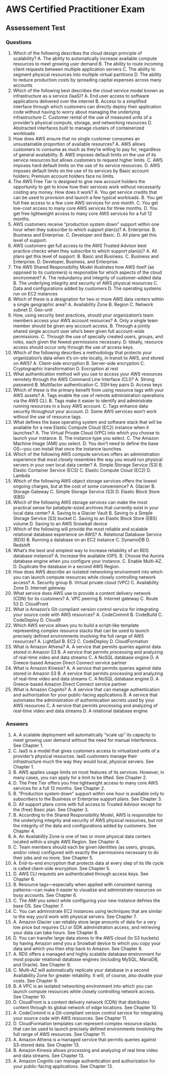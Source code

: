 # AWS Certified Practitioner Exam

## Assessement Test

### Questions

1. Which of the following describes the cloud design principle of scalability?
   A. The ability to automatically increase available compute resources to meet growing user
   demand
   B. The ability to route incoming client requests between multiple application servers
   C. The ability to segment physical resources into multiple virtual partitions
   D. The ability to reduce production costs by spreading capital expenses across many
   accounts
2. Which of the following best describes the cloud service model known as infrastructure as a
   service (IaaS)?
   A. End user access to software applications delivered over the internet
   B. Access to a simplified interface through which customers can directly deploy
   their application code without having to worry about managing the underlying
   infrastructure
   C. Customer rental of the use of measured units of a provider’s physical compute, storage,
   and networking resources
   D. Abstracted interfaces built to manage clusters of containerized workloads
3. How does AWS ensure that no single customer consumes an unsustainable proportion of
   available resources?
   A. AWS allows customers to consume as much as they’re willing to pay for, regardless of
   general availability.
   B. AWS imposes default limits on the use of its service resources but allows customers to
   request higher limits.
   C. AWS imposes hard default limits on the use of its service resources.
   D. AWS imposes default limits on the use of its services by Basic account holders;
   Premium account holders face no limits.
4. The AWS Free Tier is designed to give new account holders the opportunity to get to know
   how their services work without necessarily costing any money. How does it work?
   A. You get service credits that can be used to provision and launch a few typical
   workloads.
   B. You get full free access to a few core AWS services for one month.
   C. You get low-cost access to many core AWS services for three months.
   D. You get free lightweight access to many core AWS services for a full 12 months.
5. AWS customers receive “production system down” support within one hour when they
   subscribe to which support plan(s)?
   A. Enterprise.
   B. Business and Enterprise.
   C. Developer and Basic.
   D. All plans get this level of support.
6. AWS customers get full access to the AWS Trusted Advisor best practice checks when they
   subscribe to which support plan(s)?
   A. All plans get this level of support.
   B. Basic and Business.
   C. Business and Enterprise.
   D. Developer, Business, and Enterprise.
7. The AWS Shared Responsibility Model illustrates how AWS itself (as opposed to its
   customers) is responsible for which aspects of the cloud environment?
   A. The redundancy and integrity of customer-added data
   B. The underlying integrity and security of AWS physical resources
   C. Data and configurations added by customers
   D. The operating systems run on EC2 instances
8. Which of these is a designation for two or more AWS data centers within a single
   geographic area?
   A. Availability Zone
   B. Region
   C. Network subnet
   D. Geo-unit
9. How, using security best practices, should your organization’s team members access your
   AWS account resources?
   A. Only a single team member should be given any account access.
   B. Through a jointly shared single account user who’s been given full account-wide
   permissions.
   C. Through the use of specially created users, groups, and roles, each given the fewest
   permissions necessary.
   D. Ideally, resource access should occur only through the use of access keys.
10. Which of the following describes a methodology that protects your organization’s data
    when it’s on-site locally, in transit to AWS, and stored on AWS?
    A. Client-side encryption
    B. Server-side encryption
    C. Cryptographic transformation
    D. Encryption at rest
11. What authentication method will you use to access your AWS resources remotely through
    the AWS Command Line Interface (CLI)?
    A. Strong password
    B. Multifactor authentication
    C. SSH key pairs
    D. Access keys
12. Which of these is the primary benefit from using resource tags with your AWS assets?
    A. Tags enable the use of remote administration operations via the AWS CLI.
    B. Tags make it easier to identify and administrate running resources in a busy AWS
    account.
    C. Tags enhance data security throughout your account.
    D. Some AWS services won’t work without the use of resource tags.
13. What defines the base operating system and software stack that will be available for a new
    Elastic Compute Cloud (EC2) instance when it launches?
    A. The Virtual Private Cloud (VPC) into which you choose to launch your instance.
    B. The instance type you select.
    C. The Amazon Machine Image (AMI) you select.
    D. You don’t need to define the base OS—you can install that once the instance launches.
14. Which of the following AWS compute services offers an administration experience that
    most closely resembles the way you would run physical servers in your own local data
    center?
    A. Simple Storage Service (S3)
    B. Elastic Container Service (ECS)
    C. Elastic Compute Cloud (EC2)
    D. Lambda
15. Which of the following AWS object storage services offers the lowest ongoing charges, but
    at the cost of some convenience?
    A. Glacier
    B. Storage Gateway
    C. Simple Storage Service (S3)
    D. Elastic Block Store (EBS)
16. Which of the following AWS storage services can make the most practical sense for
    petabyte-sized archives that currently exist in your local data center?
    A. Saving to a Glacier Vault
    B. Saving to a Simple Storage Service (S3) bucket
    C. Saving to an Elastic Block Store (EBS) volume
    D. Saving to an AWS Snowball device
17. Which of the following will provide the most reliable and scalable relational database
    experience on AWS?
    A. Relational Database Service (RDS)
    B. Running a database on an EC2 instance
    C. DynamoDB
    D. Redshift
18. What’s the best and simplest way to increase reliability of an RDS database instance?
    A. Increase the available IOPS.
    B. Choose the Aurora database engine when you configure your instance.
    C. Enable Multi-AZ.
    D. Duplicate the database in a second AWS Region.
19. How does AWS describe an isolated networking environment into which you can launch
    compute resources while closely controlling network access?
    A. Security group
    B. Virtual private cloud (VPC)
    C. Availability Zone
    D. Internet gateway
20. What service does AWS use to provide a content delivery network (CDN) for its customers?
    A. VPC peering
    B. Internet gateway
    C. Route 53
    D. CloudFront
21. What is Amazon’s Git-compliant version control service for integrating your source code
    with AWS resources?
    A. CodeCommit
    B. CodeBuild
    C. CodeDeploy
    D. Cloud9
22. Which AWS service allows you to build a script-like template representing complex resource
    stacks that can be used to launch precisely defined environments involving the full range of
    AWS resources?
    A. LightSail
    B. EC2
    C. CodeDeploy
    D. CloudFormation
23. What is Amazon Athena?
    A. A service that permits queries against data stored in Amazon S3
    B. A service that permits processing and analyzing of real-time video and data streams
    C. A NoSQL database engine
    D. A Greece-based Amazon Direct Connect service partner
24. What is Amazon Kinesis?
        A. A service that permits queries against data stored in Amazon S3
        B. A service that permits processing and analyzing of real-time video and data streams
        C. A NoSQL database engine
        D. A Greece-based Amazon Direct Connect service partner
25. What is Amazon Cognito?
    A. A service that can manage authentication and authorization for your public-facing
    applications
    B. A service that automates the administration of authentication secrets used by your
    AWS resources
    C. A service that permits processing and analyzing of real-time video and data streams
    D. A relational database engine

### Answers

1. A. A scalable deployment will automatically “scale up” its capacity to meet growing user
   demand without the need for manual interference. See Chapter 1.
2. C. IaaS is a model that gives customers access to virtualized units of a provider’s physical
   resources. IaaS customers manage their infrastructure much the way they would local,
   physical servers. See Chapter 1.
3. B. AWS applies usage limits on most features of its services. However, in many cases, you
   can apply for a limit to be lifted. See Chapter 2.
4. D. The Free Tier offers you free lightweight access to many core AWS services for a full
   12 months. See Chapter 2.
5. B. “Production system down” support within one hour is available only to subscribers to
   the Business or Enterprise support plans. See Chapter 3.
6. D. All support plans come with full access to Trusted Advisor except for the (free) Basic
   plan. See Chapter 3.
7. B. According to the Shared Responsibility Model, AWS is responsible for the underlying
   integrity and security of AWS physical resources, but not the integrity of the data and
   configurations added by customers. See Chapter 4.
8. A. An Availability Zone is one of two or more physical data centers located within a single
   AWS Region. See Chapter 4.
9. C. Team members should each be given identities (as users, groups, and/or roles) configured
   with exactly the permissions necessary to do their jobs and no more. See Chapter 5.
10. A. End-to-end encryption that protects data at every step of its life cycle is called client-side
    encryption. See Chapter 5.
11. D. AWS CLI requests are authenticated through access keys. See Chapter 6.
12. B. Resource tags—especially when applied with consistent naming patterns—can make it
    easier to visualize and administrate resources on busy accounts. See Chapter 6.
13. C. The AMI you select while configuring your new instance defines the base OS. See
    Chapter 7.
14. C. You can administrate EC2 instances using techniques that are similar to the way you’d
    work with physical servers. See Chapter 7.
15. A. Amazon Glacier can reliably store large amounts of data for a very low price but
    requires CLI or SDK administration access, and retrieving your data can take hours. See
    Chapter 8.
16. D. You can transfer large data stores to the AWS cloud (to S3 buckets) by having Amazon
    send you a Snowball device to which you copy your data and which you then ship back to
    Amazon. See Chapter 8.
17. A. RDS offers a managed and highly scalable database environment for most popular
    relational database engines (including MySQL, MariaDB, and Oracle). See Chapter 9.
18. C. Multi-AZ will automatically replicate your database in a second Availability Zone for
    greater reliability. It will, of course, also double your costs. See Chapter 9.
19. B. A VPC is an isolated networking environment into which you can launch compute
    resources while closely controlling network access. See Chapter 10.
20. D. CloudFront is a content delivery network (CDN) that distributes content through its
    global network of edge locations. See Chapter 10.
21. A. CodeCommit is a Git-compliant version control service for integrating your source code
    with AWS resources. See Chapter 11.
22. D. CloudFormation templates can represent complex resource stacks that can be used
    to launch precisely defined environments involving the full range of AWS resources. See
    Chapter 11.
23. A. Amazon Athena is a managed service that permits queries against S3-stored data. See
    Chapter 13.
24. B. Amazon Kinesis allows processing and analyzing of real time video and data streams.
    See Chapter 13.
25. A. Amazon Cognito can manage authentication and authorization for your public-facing
    applications. See Chapter 13.